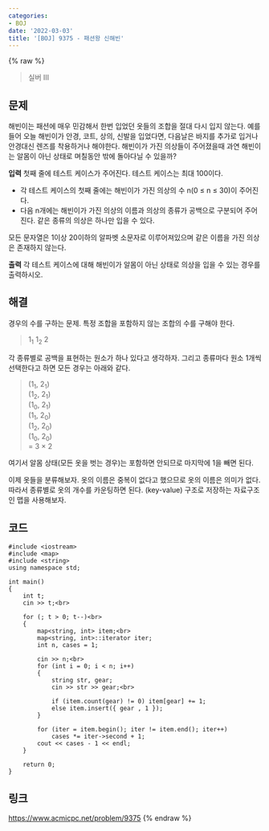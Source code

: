 ```yaml
---
categories:
- BOJ
date: '2022-03-03'
title: '[BOJ] 9375 - 패션왕 신해빈'
---
```


{% raw %}
>실버 III

## 문제
해빈이는 패션에 매우 민감해서 한번 입었던 옷들의 조합을 절대 다시 입지 않는다. 예를 들어 오늘 해빈이가 안경, 코트, 상의, 신발을 입었다면, 다음날은 바지를 추가로 입거나 안경대신 렌즈를 착용하거나 해야한다. 해빈이가 가진 의상들이 주어졌을때 과연 해빈이는 알몸이 아닌 상태로 며칠동안 밖에 돌아다닐 수 있을까?

**입력**
첫째 줄에 테스트 케이스가 주어진다. 테스트 케이스는 최대 100이다.

-   각 테스트 케이스의 첫째 줄에는 해빈이가 가진 의상의 수 n(0 ≤ n ≤ 30)이 주어진다.
-   다음 n개에는 해빈이가 가진 의상의 이름과 의상의 종류가 공백으로 구분되어 주어진다. 같은 종류의 의상은 하나만 입을 수 있다.

모든 문자열은 1이상 20이하의 알파벳 소문자로 이루어져있으며 같은 이름을 가진 의상은 존재하지 않는다.

**출력**
각 테스트 케이스에 대해 해빈이가 알몸이 아닌 상태로 의상을 입을 수 있는 경우를 출력하시오.

##  해결
경우의 수를 구하는 문제. 특정 조합을 포함하지 않는 조합의 수를 구해야 한다. 

> 1<sub>1</sub> 1<sub>2</sub> 2<br>

각 종류별로 공백을 표현하는 원소가 하나 있다고 생각하자. 그리고 종류마다 원소 1개씩 선택한다고 하면 모든 경우는 아래와 같다.
> (1<sub>1</sub>, 2<sub>1</sub>)<br>
> (1<sub>2</sub>, 2<sub>1</sub>)<br>
> (1<sub>0</sub>, 2<sub>1</sub>)<br>
> (1<sub>1</sub>, 2<sub>0</sub>)<br>
> (1<sub>2</sub>, 2<sub>0</sub>)<br>
> (1<sub>0</sub>, 2<sub>0</sub>)<br>
> = 3 × 2<br>

여기서 알몸 상태(모든 옷을 벗는 경우)는 포함하면 안되므로 마지막에 1을 빼면 된다.

이제 옷들을 분류해보자. 옷의 이름은 중복이 없다고 했으므로 옷의 이름은 의미가 없다. 따라서 종류별로 옷의 개수를 카운팅하면 된다. (key-value) 구조로 저장하는 자료구조인 맵을 사용해보자.

## 코드
```
#include <iostream>
#include <map>
#include <string>
using namespace std;

int main()
{
	int t;
	cin >> t;<br>

	for (; t > 0; t--)<br>
	{
		map<string, int> item;<br>
		map<string, int>::iterator iter;
		int n, cases = 1;

		cin >> n;<br>
		for (int i = 0; i < n; i++)
		{
			string str, gear;
			cin >> str >> gear;<br>

			if (item.count(gear) != 0) item[gear] += 1;
			else item.insert({ gear , 1 });
		}

		for (iter = item.begin(); iter != item.end(); iter++)
			cases *= iter->second + 1;
		cout << cases - 1 << endl;
	}

	return 0;
}
```

## 링크
https://www.acmicpc.net/problem/9375
{% endraw %}